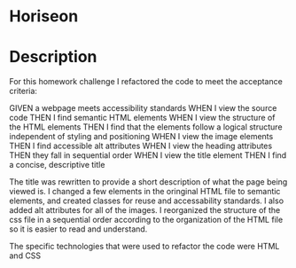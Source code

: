 # Horiseon

# Description

For this homework challenge I refactored the code to meet the acceptance criteria:

GIVEN a webpage meets accessibility standards
WHEN I view the source code
THEN I find semantic HTML elements
WHEN I view the structure of the HTML elements
THEN I find that the elements follow a logical structure independent of styling and positioning
WHEN I view the image elements
THEN I find accessible alt attributes
WHEN I view the heading attributes
THEN they fall in sequential order
WHEN I view the title element
THEN I find a concise, descriptive title

The title was rewritten to provide a short description of what the page being viewed is. I changed a few elements in the oringinal HTML file to semantic elements, and created classes for reuse and accessability standards. I also added alt attributes for all of the images. I reorganized the structure of the css file in a sequential order according to the organization of the HTML file so it is easier to read and understand. 

The specific technologies that were used to refactor the code were HTML and CSS